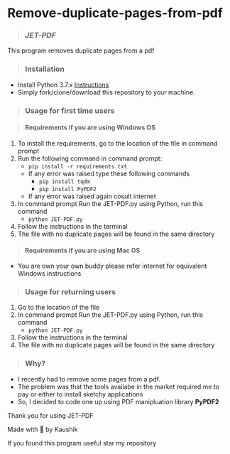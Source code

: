 # Remove-duplicate-pages-from-pdf
> ### _JET-PDF_

This program removes duplicate pages from a pdf

> ### Installation
- Install Python 3.7.x [Instructions](https://www.python.org/downloads/release/python-370/)
- Simply fork/clone/download this repository to your machine.
> ### Usage for first time users

  > #### Requirements if you are using Windows OS
  1. To install the requirements, go to the location of the file in command prompt
  2. Run the following command in command prompt:
        - `pip install -r requirements.txt`
        - If any error was raised type these following commands
            - `pip install tqdm`
            - `pip install PyPDF2`
        - If any error was raised again cosult internet
  3. In command prompt Run the JET-PDF.py using Python, run this command
        - `python JET-PDF.py`
  5. Follow the instructions in the terminal
  6. The file with no duplicate pages will be found in the same directory
  > #### Requirements if you are using Mac OS
  - You are own your own buddy please refer internet for equivalent Windows instructions
> ### Usage for returning users
  1. Go to the location of the file
  1. In command prompt Run the JET-PDF.py using Python, run this command
        - `python JET-PDF.py`
  2. Follow the instructions in the terminal
  3. The file with no duplicate pages will be found in the same directory
>### Why?
- I recently had to remove some pages from a pdf.
- The problem was that the tools availabe in the market required me to pay or either to install sketchy applications
- So, I decided to code one up using PDF manipluation library **PyPDF2**  

Thank you for using JET-PDF

Made with 💚 by Kaushik

If you found this program useful star my repository
